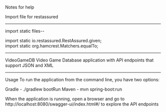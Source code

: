 Notes for help 

Import file for restassured 

--------------------------------------------------------
import static files--

import static io.restassured.RestAssured.given;  
import static org.hamcrest.Matchers.equalTo;

---------------------------------------------------------
VideoGameDB
Video Game Database application with API endpoints that support JSON and XML

----------------------------------------------------------

Usage
To run the application from the command line, you have two options:

Gradle - ./gradlew bootRun
Maven - mvn spring-boot:run


When the application is running, open a browser and go to http://localhost:8080/swagger-ui/index.html#/ to explore the API endpoints
